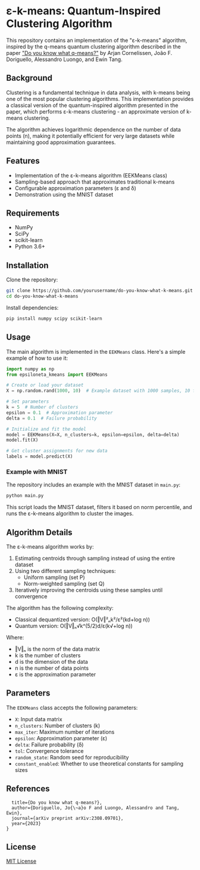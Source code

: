 # ε-k-means: Quantum-Inspired Clustering Algorithm

This repository contains an implementation of the "ε-k-means" algorithm, inspired by the q-means quantum clustering algorithm described in the paper ["Do you know what q-means?"](https://arxiv.org/abs/2308.09701) by Arjan Cornelissen, João F. Doriguello, Alessandro Luongo, and Ewin Tang.

## Background

Clustering is a fundamental technique in data analysis, with k-means being one of the most popular clustering algorithms. This implementation provides a classical version of the quantum-inspired algorithm presented in the paper, which performs ε-k-means clustering - an approximate version of k-means clustering.

The algorithm achieves logarithmic dependence on the number of data points (n), making it potentially efficient for very large datasets while maintaining good approximation guarantees.

## Features

- Implementation of the ε-k-means algorithm (EEKMeans class)
- Sampling-based approach that approximates traditional k-means
- Configurable approximation parameters (ε and δ)
- Demonstration using the MNIST dataset

## Requirements

- NumPy
- SciPy
- scikit-learn
- Python 3.6+

## Installation

Clone the repository:

```bash
git clone https://github.com/yourusername/do-you-know-what-k-means.git
cd do-you-know-what-k-means
```

Install dependencies:

```bash
pip install numpy scipy scikit-learn
```

## Usage

The main algorithm is implemented in the `EEKMeans` class. Here's a simple example of how to use it:

```python
import numpy as np
from epsiloneta_kmeans import EEKMeans

# Create or load your dataset
X = np.random.rand(1000, 10)  # Example dataset with 1000 samples, 10 features

# Set parameters
k = 5  # Number of clusters
epsilon = 0.1  # Approximation parameter
delta = 0.1  # Failure probability

# Initialize and fit the model
model = EEKMeans(X=X, n_clusters=k, epsilon=epsilon, delta=delta)
model.fit(X)

# Get cluster assignments for new data
labels = model.predict(X)
```

### Example with MNIST

The repository includes an example with the MNIST dataset in `main.py`:

```bash
python main.py
```

This script loads the MNIST dataset, filters it based on norm percentile, and runs the ε-k-means algorithm to cluster the images.

## Algorithm Details

The ε-k-means algorithm works by:

1. Estimating centroids through sampling instead of using the entire dataset
2. Using two different sampling techniques:
   - Uniform sampling (set P)
   - Norm-weighted sampling (set Q)
3. Iteratively improving the centroids using these samples until convergence

The algorithm has the following complexity:
- Classical dequantized version: O(‖V‖²ₙk²/ε²(kd+log n))
- Quantum version: O(‖V‖ₙ√k^(5/2)d/ε(k√+log n))

Where:
- ‖V‖ₙ is the norm of the data matrix
- k is the number of clusters
- d is the dimension of the data
- n is the number of data points
- ε is the approximation parameter

## Parameters

The `EEKMeans` class accepts the following parameters:

- `X`: Input data matrix
- `n_clusters`: Number of clusters (k)
- `max_iter`: Maximum number of iterations
- `epsilon`: Approximation parameter (ε)
- `delta`: Failure probability (δ)
- `tol`: Convergence tolerance
- `random_state`: Random seed for reproducibility
- `constant_enabled`: Whether to use theoretical constants for sampling sizes

## References

```@article{doriguello2023you,
  title={Do you know what q-means?},
  author={Doriguello, Jo{\~a}o F and Luongo, Alessandro and Tang, Ewin},
  journal={arXiv preprint arXiv:2308.09701},
  year={2023}
}
```

## License

[MIT License](LICENSE)
